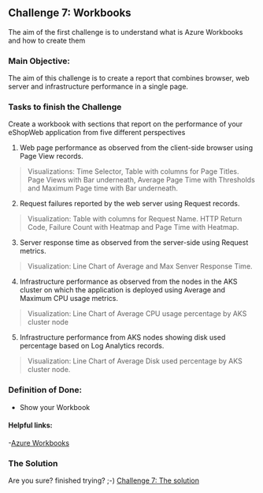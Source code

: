 ## Challenge 7:  Workbooks

The aim of the first challenge is to understand what is Azure Workbooks and how to create them

### Main Objective:
The aim of this challenge is to create a report that combines browser, web server and infrastructure performance in a single page. 

### Tasks to finish the Challenge
Create a workbook with sections that report on the performance of your eShopWeb application from five different perspectives

1. Web page performance as observed from the client-side browser using Page View records.
>Visualizations: Time Selector, Table with columns for Page Titles. Page Views with Bar underneath, Average Page Time with Thresholds and Maximum Page time with Bar underneath.

2. Request failures reported by the web server using Request records.
>Visualization: Table with columns for Request Name. HTTP Return Code, Failure Count with Heatmap and Page Time with Heatmap.

3. Server response time as observed from the server-side using Request metrics.
>Visualization: Line Chart of Average and Max Senver Response Time.

4. Infrastructure performance as observed from the nodes in the AKS cluster on which the application is deployed using Average and Maximum CPU usage metrics.
>Visualization: Line Chart of Average CPU usage percentage by AKS cluster node

5. Infrastructure performance from AKS nodes showing disk used percentage based on Log Analytics records.
>Visualization: Line Chart of Average Disk used percentage by AKS cluster node.

### Definition of Done:
- Show your Workbook

#### Helpful links:
-[Azure Workbooks](https://docs.microsoft.com/en-us/azure/azure-monitor/app/usage-workbooks)


### The Solution

Are you sure? finished trying? ;-) 
[Challenge 7: The solution](solution7.md)
